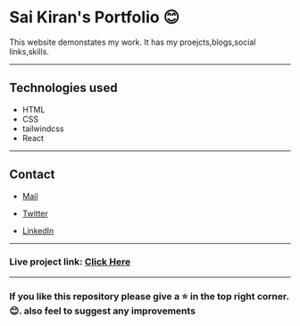 # Sai Kiran's Portfolio 😊

This website demonstates my work. It has my proejcts,blogs,social links,skills.

---
## Technologies used
* HTML
* CSS
* tailwindcss
* React


---
## Contact 

- <a href="mailto: skiran252@gmail.com" target="_top">Mail</a>

- [Twitter](https://twitter.com/skiran252 "saikiran 's Twitter")

- [LinkedIn](https://linkedin.com/in/saikiran-gonugunta "saikiran's LinkedIn")

---

### Live project link: [Click Here](https://saikran-gonugunta.netlify.app "Aman's Portfolio")

---

### If you like this repository please give a ⭐ in the top right corner. 😊. also feel to suggest any improvements
